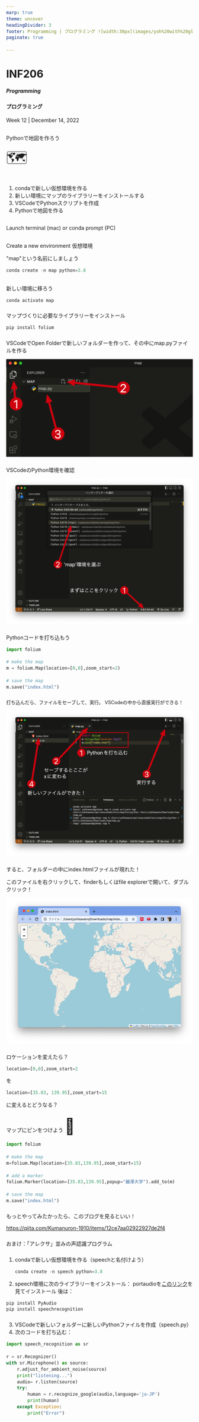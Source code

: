 ```yaml
---
marp: true
theme: uncover
headingDivider: 3
footer: Programming | プログラミング ![width:30px](images/yoh%20with%20globe.png)
paginate: true

---
```



<style>
.small {font-size:0.6em}
.medium {font-size:0.9em}
.large {font-size:2em}
.xlarge {font-size:3em}
.gray {padding:20px;background-color:whitesmoke;}
.plum {padding:20px;background-color:plum;}
</style>


# INF206 
##### Programming
#### プログラミング

Week 12 | December 14, 2022

##

Pythonで地図を作ろう

<span class=xlarge>🗺</span>

##

1. condaで新しい仮想環境を作る
2. 新しい環境にマップのライブラリーをインストールする
3. VSCodeでPythonスクリプトを作成
4. Pythonで地図を作る


##

Launch terminal (mac) or conda prompt (PC)

##

Create a new environment 仮想環境

"map"という名前にしましょう

```c
conda create -n map python=3.8
```

##
新しい環境に移ろう
```c
conda activate map
```
###

マップづくりに必要なライブラリーをインストール

```c
pip install folium
```


###

VSCodeでOpen Folderで新しいフォルダーを作って、その中にmap.pyファイルを作る

![width:800](../images/w12%20vs%20map.png)

###

VSCodeのPython環境を確認

![width:800](../images/w12%20vs%20set%20python.png)
###

Pythonコードを打ち込もう

```py
import folium

# make the map
m = folium.Map(location=[0,0],zoom_start=2)

# save the map
m.save("index.html")
```

###

<span class=medium>打ち込んだら、ファイルをセーブして、実行。
VSCodeの中から直接実行ができる！</span>

![width:700](../images/w12%20vs%20execute%20python.png)


###

すると、フォルダーの中にindex.htmlファイルが現れた！

このファイルを右クリックして、finderもしくはfile explorerで開いて、ダブルクリック！

![width:600](../images/w12%20vs%20map%20in%20chrome.png)

###

ロケーションを変えたら？

```py
location=[0,0],zoom_start=2
```

を

```py
location=[35.83, 139.95],zoom_start=15
```

に変えるとどうなる？


###

マップにピンをつけよう
<span class=xlarge>📍</span>

```py
import folium

# make the map
m=folium.Map(location=[35.83,139.95],zoom_start=15)

# add a marker
folium.Marker(location=[35.83,139.95],popup="麗澤大学").add_to(m)

# save the map
m.save("index.html")
```

###

もっとやってみたかったら、このブログを見るといい！

https://qiita.com/Kumanuron-1910/items/12ce7aa02922927de2f4
###

おまけ：「アレクサ」並みの声認識プログラム

###

1. condaで新しい仮想環境を作る（speechと名付けよう）
    ```py
    conda create -n speech python=3.8
    ```

2. speech環境に次のライブラリーをインストール：
portaudioを[このリンク](https://arakan-pgm-ai.hatenablog.com/entry/2020/07/20/000000)を見てインストール
後は：
```py
pip install PyAudio
pip install speechrecognition
```

###
3. VSCodeで新しいフォルダーに新しいPythonファイルを作成（speech.py）
4. 次のコードを打ち込む：
```py
import speech_recognition as sr

r = sr.Recognizer()
with sr.Microphone() as source:
    r.adjust_for_ambient_noise(source)
    print("listening...")
    audio= r.listen(source)
    try:
        human = r.recognize_google(audio,language='ja-JP')
        print(human)
    except Exception:
        print("Error")
```